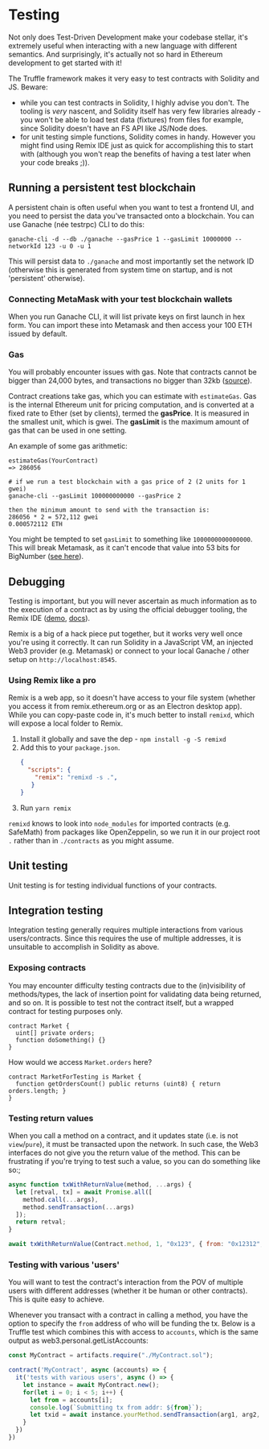 
# Testing
Not only does Test-Driven Development make your codebase stellar, it's extremely useful when interacting with a new language with different semantics. And surprisingly, it's actually not so hard in Ethereum development to get started with it!

The Truffle framework makes it very easy to test contracts with Solidity and JS. Beware:
 * while you can test contracts in Solidity, I highly advise you don't. The tooling is *very* nascent, and Solidity itself has very few libraries already - you won't be able to load test data (fixtures) from files for example, since Solidity doesn't have an FS API like JS/Node does.
 * for unit testing simple functions, Solidity comes in handy. However you might find using Remix IDE just as quick for accomplishing this to start with (although you won't reap the benefits of having a test later when your code breaks ;)).

## Running a persistent test blockchain
A persistent chain is often useful when you want to test a frontend UI, and you need to persist the data you've transacted onto a blockchain. You can use Ganache (née testrpc) CLI to do this:

`ganache-cli -d --db ./ganache --gasPrice 1 --gasLimit 10000000 --networkId 123 -u 0 -u 1`

This will persist data to `./ganache` and most importantly set the network ID (otherwise this is generated from system time on startup, and is not 'persistent' otherwise).

### Connecting MetaMask with your test blockchain wallets
When you run Ganache CLI, it will list private keys on first launch in hex form. You can import these into Metamask and then access your 100 ETH issued by default.

### Gas
You will probably encounter issues with gas. Note that contracts cannot be bigger than 24,000 bytes, and transactions no bigger than 32kb ([source](https://ethereum.stackexchange.com/questions/47539/how-big-could-be-contract-size)).

Contract creations take gas, which you can estimate with `estimateGas`. Gas is the internal Ethereum unit for pricing computation, and is converted at a fixed rate to Ether (set by clients), termed the **gasPrice**. It is measured in the smallest unit, which is gwei. The **gasLimit** is the maximum amount of gas that can be used in one setting.

An example of some gas arithmetic:

```
estimateGas(YourContract)
=> 286056

# if we run a test blockchain with a gas price of 2 (2 units for 1 gwei)
ganache-cli --gasLimit 100000000000 --gasPrice 2 

then the minimum amount to send with the transaction is:
286056 * 2 = 572,112 gwei
0.000572112 ETH
```

You might be tempted to set `gasLimit` to something like `1000000000000000`. This will break Metamask, as it can't encode that value into 53 bits for BigNumber ([see here](https://github.com/ethereumjs/ethereumjs-vm/issues/114)).

## Debugging
Testing is important, but you will never ascertain as much information as to the execution of a contract as by using the official debugger tooling, the Remix IDE ([demo](https://remix.ethereum.org/), [docs](https://remix.readthedocs.io/en/latest/)).

Remix is a big of a hack piece put together, but it works very well once you're using it correctly. It can run Solidity in a JavaScript VM, an injected Web3 provider (e.g. Metamask) or connect to your local Ganache / other setup on `http://localhost:8545`. 

### Using Remix like a pro
Remix is a web app, so it doesn't have access to your file system (whether you access it from remix.ethereum.org or as an Electron desktop app). While you can copy-paste code in, it's much better to install `remixd`, which will expose a local folder to Remix.

 1. Install it globally and save the dep - ```npm install -g -S remixd```
 2. Add this to your `package.json`.
    ```json
    {
      "scripts": {
        "remix": "remixd -s .",
       }
    }
    ```
  3. Run `yarn remix`

`remixd` knows to look into `node_modules` for imported contracts (e.g. SafeMath) from packages like OpenZeppelin, so we run it in our project root `.` rather than in `./contracts` as you might assume.



## Unit testing
Unit testing is for testing individual functions of your contracts. 

## Integration testing
Integration testing generally requires multiple interactions from various users/contracts. Since this requires the use of multiple addresses, it is unsuitable to accomplish in Solidity as above.

### Exposing contracts
You may encounter difficulty testing contracts due to the (in)visibility of methods/types, the lack of insertion point for validating data being returned, and so on. It is possible to test not the contract itself, but a wrapped contract for testing purposes only.

```sol
contract Market {
  uint[] private orders;
  function doSomething() {}
}
```

How would we access `Market.orders` here?

```sol
contract MarketForTesting is Market {
  function getOrdersCount() public returns (uint8) { return orders.length; }
}
```

### Testing return values
When you call a method on a contract, and it updates state (i.e. is not `view`/`pure`), it must be transacted upon the network. In such case, the Web3 interfaces do not give you the return value of the method. This can be frustrating if you're trying to test such a value, so you can do something like so:;

```js
async function txWithReturnValue(method, ...args) {
  let [retval, tx] = await Promise.all([
    method.call(...args),
    method.sendTransaction(...args)
  ]);
  return retval;
}

await txWithReturnValue(Contract.method, 1, "0x123", { from: "0x12312", value: 2 }); 
```

### Testing with various 'users'
You will want to test the contract's interaction from the POV of multiple users with different addresses (whether it be human or other contracts). This is quite easy to achieve.

Whenever you transact with a contract in calling a method, you have the option to specify the `from` address of who will be funding the tx. Below is a Truffle test which combines this with access to `accounts`, which is the same output as web3.personal.getListAccounts:

```js
const MyContract = artifacts.require("./MyContract.sol");

contract('MyContract', async (accounts) => {
  it('tests with various users', async () => {
    let instance = await MyContract.new();
    for(let i = 0; i < 5; i++) {
      let from = accounts[i];
      console.log(`Submitting tx from addr: ${from}`);
      let txid = await instance.yourMethod.sendTransaction(arg1, arg2, { from, });
    }
  })
})
```



